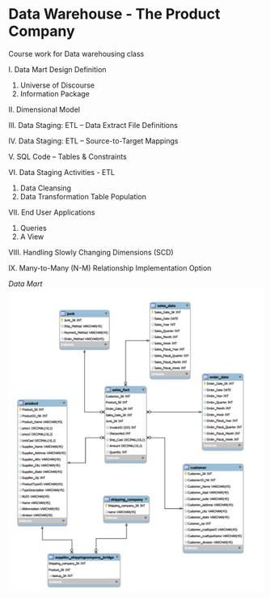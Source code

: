 # Data Warehouse - The Product Company
Course work for Data warehousing class

I. Data Mart Design Definition
   1. Universe of Discourse
   2. Information Package

II. Dimensional Model

III. Data Staging: ETL – Data Extract File Definitions 

IV. Data Staging: ETL – Source-to-Target Mappings 

V. SQL Code – Tables & Constraints

VI. Data Staging Activities - ETL
   1. Data Cleansing
   2. Data Transformation Table Population

VII. End User Applications
   1. Queries
   2. A View

VIII. Handling Slowly Changing Dimensions (SCD)

IX. Many-to-Many (N-M) Relationship Implementation Option

_Data Mart_
![img.png](img.png)